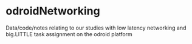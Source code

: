 odroidNetworking
================

Data/code/notes relating to our studies with low latency networking and big.LITTLE task assignment on the odroid platform

